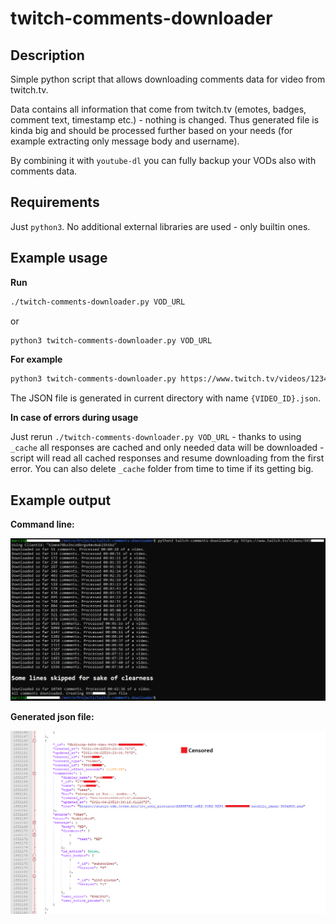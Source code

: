 # twitch-comments-downloader

## Description

Simple python script that allows downloading comments data for video from twitch.tv.

Data contains all information that come from twitch.tv (emotes, badges, comment text, timestamp etc.) - nothing is changed. Thus generated file is kinda big and should be processed further based on your needs (for example extracting only message body and username).

By combining it with `youtube-dl` you can fully backup your VODs also with comments data.

## Requirements

Just `python3`. No additional external libraries are used - only builtin ones.

## Example usage

**Run**

```bash
./twitch-comments-downloader.py VOD_URL
```

or

```bash
python3 twitch-comments-downloader.py VOD_URL
```

**For example**

```bash
python3 twitch-comments-downloader.py https://www.twitch.tv/videos/123456789
```

The JSON file is generated in current directory with name `{VIDEO_ID}.json`.

**In case of errors during usage**

Just rerun `./twitch-comments-downloader.py VOD_URL` - thanks to using `_cache` all responses are cached and only needed data will be downloaded - script will read all cached responses and resume downloading from the first error. You can also delete `_cache` folder from time to time if its getting big.

## Example output

**Command line:**

<img src="output-cli.png" />

**Generated json file:**

<img src="output-censored.png" />

